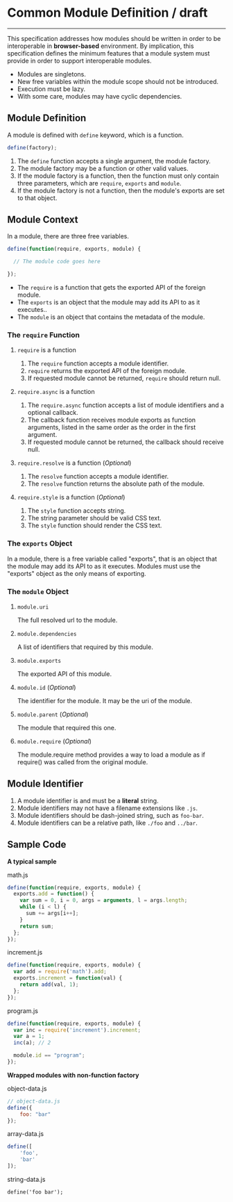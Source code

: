 # Common Module Definition / draft

------

This specification addresses how modules should be written in order to be interoperable in **browser-based** environment. By implication, this specification defines the minimum features that a module system must provide in order to support interoperable modules.

- Modules are singletons.
- New free variables within the module scope should not be introduced.
- Execution must be lazy.
- With some care, modules may have cyclic dependencies.



## Module Definition

A module is defined with `define` keyword, which is a function.

```js
define(factory);
```

1. The `define` function accepts a single argument, the module factory.
1. The module factory may be a function or other valid values.
1. If the module factory is a function, then the function must only contain three parameters, which are `require`, `exports` and `module`.
1. If the module factory is not a function, then the module's exports are set to that object.



## Module Context

In a module, there are three free variables.

```js
define(function(require, exports, module) {

  // The module code goes here

});
```

- The `require` is a function that gets the exported API of the foreign module.
- The `exports` is an object that the module may add its API to as it executes..
- The `module` is an object that contains the metadata of the module.


### The `require` Function

1. `require` is a function

    1. The `require` function accepts a module identifier.
    1. `require` returns the exported API of the foreign module.
    1. If requested module cannot be returned, `require` should return null.

1. `require.async` is a function

    1. The `require.async` function accepts a list of module identifiers and a optional callback.
    1. The callback function receives module exports as function arguments, listed in the same order as the order in the first argument.
    1. If requested module cannot be returned, the callback should receive null.

1. `require.resolve` is a function (*Optional*)

    1. The `resolve` function accepts a module identifier.
    1. The `resolve` function returns the absolute path of the module.

1. `require.style` is a function (*Optional*)

    1. The `style` function accepts string.
    1. The string parameter should be valid CSS text.
    1. The `style` function should render the CSS text.


### The `exports` Object

In a module, there is a free variable called "exports", that is an object that the module may add its API to as it executes. Modules must use the "exports" object as the only means of exporting.


### The `module` Object

1. `module.uri`

    The full resolved url to the module.

1. `module.dependencies`

    A list of identifiers that required by this module.

1. `module.exports`

    The exported API of this module.

1. `module.id`  (*Optional*)

    The identifier for the module. It may be the uri of the module.

1. `module.parent`  (*Optional*)

    The module that required this one.

4. `module.require`  (*Optional*)

    The module.require method provides a way to load a module as if require() was called from the original module.



## Module Identifier

1. A module identifier is and must be a **literal** string.
2. Module identifiers may not have a filename extensions like `.js`.
3. Module identifiers should be dash-joined string, such as `foo-bar`.
4. Module identifiers can be a relative path, like `./foo` and `../bar`.



## Sample Code


**A typical sample**

math.js
```js
define(function(require, exports, module) {
  exports.add = function() {
    var sum = 0, i = 0, args = arguments, l = args.length;
    while (i < l) {
      sum += args[i++];
    }
    return sum;
  };
});
```

increment.js
```js
define(function(require, exports, module) {
  var add = require('math').add;
  exports.increment = function(val) {
    return add(val, 1);
  };
});
```

program.js
```js
define(function(require, exports, module) {
  var inc = require('increment').increment;
  var a = 1;
  inc(a); // 2

  module.id == "program";
});
```


**Wrapped modules with non-function factory**

object-data.js
```js
// object-data.js
define({
    foo: "bar"
});
```

array-data.js
```js
define([
    'foo',
    'bar'
]);
```

string-data.js
```
define('foo bar');
```
